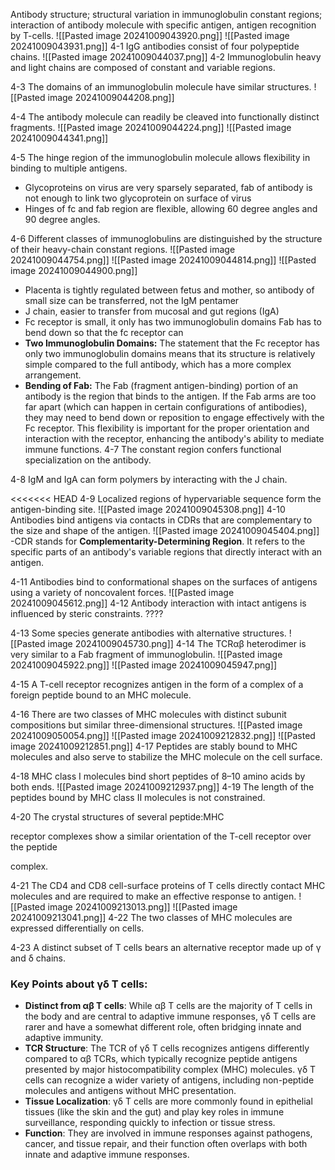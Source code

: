 Antibody structure; structural variation in immunoglobulin constant regions; interaction of antibody molecule with specific antigen, antigen recognition by T-cells.
![[Pasted image 20241009043920.png]]
![[Pasted image 20241009043931.png]]
4-1 IgG antibodies consist of four polypeptide chains.
![[Pasted image 20241009044037.png]]
4-2 Immunoglobulin heavy and light chains are composed of constant and variable regions.

4-3 The domains of an immunoglobulin molecule have similar structures.
![[Pasted image 20241009044208.png]]

4-4 The antibody molecule can readily be cleaved into functionally distinct fragments.
![[Pasted image 20241009044224.png]]
![[Pasted image 20241009044341.png]]

4-5 The hinge region of the immunoglobulin molecule allows flexibility in binding to multiple antigens.
- Glycoproteins on virus are very sparsely separated, fab of antibody is not enough to link two glycoprotein on surface of virus 
- Hinges of fc and fab region are flexible, allowing 60 degree angles and 90 degree angles.

4-6 Different classes of immunoglobulins are distinguished by the structure of their heavy-chain constant regions.
![[Pasted image 20241009044754.png]]
![[Pasted image 20241009044814.png]]
![[Pasted image 20241009044900.png]]
- Placenta is tightly regulated between fetus and mother, so antibody of small size can be transferred, not the IgM pentamer
- J chain, easier to transfer from mucosal and gut regions (IgA)
- Fc receptor is small, it only has two immunoglobulin domains Fab has to bend down so that the fc receptor can
- **Two Immunoglobulin Domains:** The statement that the Fc receptor has only two immunoglobulin domains means that its structure is relatively simple compared to the full antibody, which has a more complex arrangement.
- **Bending of Fab:** The Fab (fragment antigen-binding) portion of an antibody is the region that binds to the antigen. If the Fab arms are too far apart (which can happen in certain configurations of antibodies), they may need to bend down or reposition to engage effectively with the Fc receptor. This flexibility is important for the proper orientation and interaction with the receptor, enhancing the antibody's ability to mediate immune functions.
4-7 The constant region confers functional specialization on the antibody.

4-8 IgM and IgA can form polymers by interacting with the J chain.

<<<<<<< HEAD
4-9 Localized regions of hypervariable sequence form the antigen-binding site.
![[Pasted image 20241009045308.png]]
4-10 Antibodies bind antigens via contacts in CDRs that are complementary to the size and shape of the antigen.
![[Pasted image 20241009045404.png]]
-CDR stands for **Complementarity-Determining Region**. It refers to the specific parts of an antibody's variable regions that directly interact with an antigen.

4-11 Antibodies bind to conformational shapes on the surfaces of antigens using a variety of noncovalent forces.
![[Pasted image 20241009045612.png]]
4-12 Antibody interaction with intact antigens is influenced by steric constraints.
????


4-13 Some species generate antibodies with alternative structures.
![[Pasted image 20241009045730.png]]
4-14 The TCRαβ heterodimer is very similar to a Fab fragment of immunoglobulin.
![[Pasted image 20241009045922.png]]
![[Pasted image 20241009045947.png]]

4-15 A T-cell receptor recognizes antigen in the form of a complex of a foreign peptide bound to an MHC molecule.

4-16 There are two classes of MHC molecules with distinct subunit compositions but similar three-dimensional structures.
![[Pasted image 20241009050054.png]]
![[Pasted image 20241009212832.png]]
![[Pasted image 20241009212851.png]]
4-17 Peptides are stably bound to MHC molecules and also serve to stabilize the MHC molecule on the cell surface.

4-18 MHC class I molecules bind short peptides of 8–10 amino acids by both ends.
![[Pasted image 20241009212937.png]]
4-19 The length of the peptides bound by MHC class II molecules is not constrained.

4-20 The crystal structures of several peptide:MHC

receptor complexes show a similar orientation of the T-cell receptor over the peptide

complex.

4-21 The CD4 and CD8 cell-surface proteins of T cells directly contact MHC molecules and are required to make an effective response to antigen.
![[Pasted image 20241009213013.png]]
![[Pasted image 20241009213041.png]]
4-22 The two classes of MHC molecules are expressed differentially on cells.

4-23 A distinct subset of T cells bears an alternative receptor made up of γ and δ chains.
### Key Points about γδ T cells:

- **Distinct from αβ T cells**: While αβ T cells are the majority of T cells in the body and are central to adaptive immune responses, γδ T cells are rarer and have a somewhat different role, often bridging innate and adaptive immunity.
- **TCR Structure**: The TCR of γδ T cells recognizes antigens differently compared to αβ TCRs, which typically recognize peptide antigens presented by major histocompatibility complex (MHC) molecules. γδ T cells can recognize a wider variety of antigens, including non-peptide molecules and antigens without MHC presentation.
- **Tissue Localization**: γδ T cells are more commonly found in epithelial tissues (like the skin and the gut) and play key roles in immune surveillance, responding quickly to infection or tissue stress.
- **Function**: They are involved in immune responses against pathogens, cancer, and tissue repair, and their function often overlaps with both innate and adaptive immune responses.


